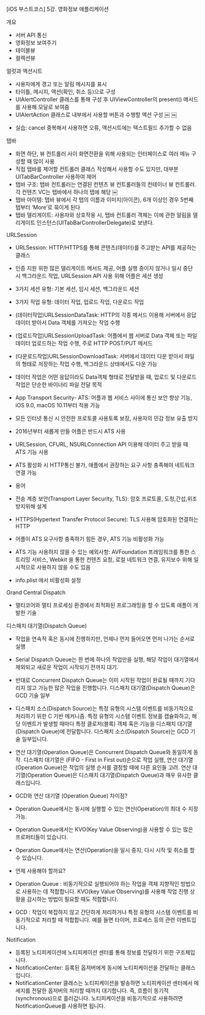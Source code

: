 [iOS 부스트코스] 5강. 영화정보 애플리케이션

개요
- 서버 API 통신
- 영화정보 보여주기
- 테이블뷰
- 컬렉션뷰

얼럿과 액션시트
- 사용자에게 경고 또는 알림 메시지를 표시
- 타이틀, 메시지, 액션(확인, 취소 등)으로 구성
- UIAlertController 클래스를 통해 구성 후 UIViewController의 present() 메서드를 사용해 모달로 보여줌
- UIAlertAction 클래스로 내부에서 사용할 버튼과 수행할 액션 구성
￼
￼

* 실습: cancel 중복해서 사용하면 오류, 액션시트에는 텍스트필드 추가할 수 없음


탭바
- 화면 하단, 뷰 컨트롤러 사이 화면전환을 위해 사용되는 인터페이스로 여러 메뉴 구성할 때 많이 사용
- 직접 탭바를 제어할 컨트롤러 클래스 작성해서 사용할 수도 있지만, 대부분 UITabBarController 사용하여 제어
- 탭바 구조: 탭바 컨트롤러는 연결된 컨텐츠 뷰 컨트롤러들의 컨테이너 뷰 컨트롤러. 각 컨텐츠 VC는 탭바에서 하나의 탭에 해당
￼
- 탭바 아이템: 탭바 뷰에서 각 탭의 이름과 이미지(아이콘), 6개 이상인 경우 5번째 탭부터 ‘More’로 묶이게 된다
- 탭바 델리게이트: 사용자와 상호작용 시, 탭바 컨트롤러 객체는 이에 관한 알림을 델리게이트 인스턴스(UITabBarControllerDelegate)로 보낸다.

URLSession
- URLSession: HTTP/HTTPS를 통해 콘텐츠(데이터)를 주고받는 API를 제공하는 클래스
- 인증 지원 위한 많은 델리게이트 메서드 제공, 어플 실행 중이지 않거나 일시 중단 시 백그라운드 작업, URLSession API 사용 위해 어플은 세션 생성
- 3가지 세션 유형: 기본 세션, 임시 세션, 백그라운드 세션

- 3가지 작업 유형: 데이터 작업, 업로드 작업, 다운로드 작업
- (데이터작업)URLSessionDataTask: HTTP의 각종 메서드 이용해 서버에서 응답 데이터 받아서 Data 객체를 가져오는 작업 수행
- (업로드작업)URLSessionUploadTask: 어플에서 웹 서버로 Data 객체 또는 파일 데이터 업로드하는 작업 수행, 주로 HTTP POST/PUT 메서드
- (다운로드작업)URLSessionDownloadTask: 서버에서 데이터 다운 받아서 파일의 형태로 저장하는 작업 수행, 백그라운드 상태에서도 다운 가능
- 데이터 작업은 어떤 응답이라도 Data객체 형태로 전달받을 때, 업로드 및 다운로드 작업은 단순한 바이너리 파일 전달 목적

- App Transport Security- ATS: 어플과 웹 서비스 사이에 통신 보안 향상 기능, iOS 9.0, macOS 10.11부터 적용 가능
- 모든 인터넷 통신 시 안전한 프로토콜 사용토록 보장, 사용자의 민감 정보 유출 방지
- 2016년부터 새롭게 만들 어플은 반드시 ATS 사용

- URLSession, CFURL, NSURLConnection API 이용해 데이터 주고 받을 때 ATS 기능 사용
- ATS 활성화 시 HTTP통신 불가, 애플에서 권장하는 요구 사항 충족해야 네트워크 연결 가능

- 용어
- 전송 계층 보안(Transport Layer Security, TLS): 암호 프로토콜, 도청,간섭,위조 방지위해 설계
- HTTPS(Hypertext Transfer Protocol Secure): TLS 사용해 암호화된 연결하는 HTTP
- 어플이 ATS 요구사항 충족하기 힘든 경우, ATS 기능 비활성화 가능
- ATS 기능 사용하지 않을 수 있는 예외사항: AVFoundation 프레임워크를 통한 스트리밍 서비스, Webkit 을 통한 컨텐츠 요청, 로컬 네트워크 연결, 유지보수 위해 일시적으로 사용하지 않을 수도 있음
- info.plist 에서 비활성화 설정


Grand Central Dispatch
- 멀티코어와 멀티 프로세싱 환경에서 최적화된 프로그래밍을 할 수 있도록 애플이 개발한 기술


디스패치 대기열(Dispatch Queue)
- 작업을 연속적 혹은 동시에 진행하지만, 언제나 먼저 들어오면 먼저 나가는 순서로 실행
-  Serial Dispatch Queue는 한 번에 하나의 작업만을 실행, 해당 작업이 대기열에서 제외되고 새로운 작업이 시작되기 전까지 대기. 
-  반대로 Concurrent Dispatch Queue는 이미 시작된 작업이 완료될 때까지 기다리지 않고 가능한 많은 작업을 진행합니다. 디스패치 대기열(Dispatch Queue)은 GCD 기술 일부
-  디스패치 소스(Dispatch Source)는 특정 유형의 시스템 이벤트를 비동기적으로 처리하기 위한 C 기반 메커니즘. 특정 유형의 시스템 이벤트 정보를 캡슐화하고, 해당 이벤트가 발생할 때마다 특정 클로저(블록) 객체 혹은 기능을 디스패치 대기열(Dispatch Queue)에 전달합니다. 디스패치 소스(Dispatch Source)는 GCD 기술 일부입니다.
-  연산 대기열(Operation Queue)은 Concurrent Dispatch Queue와 동일하게 동작. 디스패치 대기열은 (FIFO - First in First out)순으로 작업 실행, 연산 대기열(Operation Queue)은 작업의 실행 순서를 결정할 때에 다른 요인들 고려. 연산 대기열(Operation Queue)은 디스패치 대기열(Dispatch Queue)과 매우 유사한 클래스입니다.

-  GCD와 연산 대기열 (Operation Queue) 차이점?
-  Operation Queue에서는 동시에 실행할 수 있는 연산(Operation)의 최대 수 지정 가능.
-  Operation Queue에서는 KVO(Key Value Observing)을 사용할 수 있는 많은 프로퍼티들이 있습니다.
-  Operation Queue에서는 연산(Operation)을 일시 중지, 다시 시작 및 취소를 할 수 있습니다.

-  언제 사용해야 할까요?
-  Operation Queue : 비동기적으로 실행되어야 하는 작업을 객체 지향적인 방법으로 사용하는 데 적합합니다. KVO(key Value Observing)를 사용해 작업 진행 상황을 감시하는 방법이 필요할 때도 적합합니다.
-  GCD : 작업이 복잡하지 않고 간단하게 처리하거나 특정 유형의 시스템 이벤트를 비동기적으로 처리할 때 적합합니다. 예를 들면 타이머, 프로세스 등의 관련 이벤트입니다.

Notification
- 등록된 노티피케이션에 노티피케이션 센터를 통해 정보를 전달하기 위한 구조체입니다.
- NotificationCenter: 등록된 옵저버에게 동시에 노티피케이션을 전달하는 클래스입니다. 
- NotificationCenter 클래스는 노티피케이션을 발송하면 노티피케이션 센터에서 메세지를 전달한 옵저버의 처리할 때까지 대기합니다. 즉, 흐름이 동기적(synchronous)으로 흘러갑니다. 노티피케이션을 비동기적으로 사용하려면 NotificationQueue를 사용하면 됩니다.
